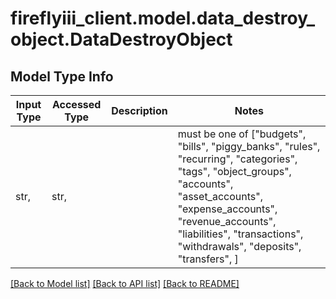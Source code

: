 # fireflyiii_client.model.data_destroy_object.DataDestroyObject

## Model Type Info
Input Type | Accessed Type | Description | Notes
------------ | ------------- | ------------- | -------------
str,  | str,  |  | must be one of ["budgets", "bills", "piggy_banks", "rules", "recurring", "categories", "tags", "object_groups", "accounts", "asset_accounts", "expense_accounts", "revenue_accounts", "liabilities", "transactions", "withdrawals", "deposits", "transfers", ] 

[[Back to Model list]](../../README.md#documentation-for-models) [[Back to API list]](../../README.md#documentation-for-api-endpoints) [[Back to README]](../../README.md)

